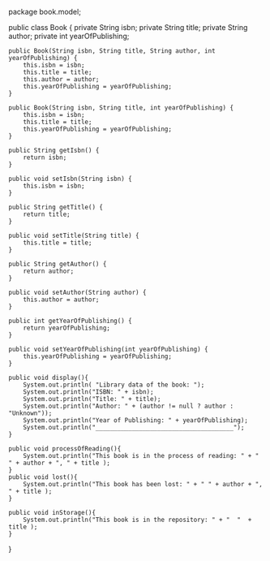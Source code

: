 package book.model;

public class Book {
    private String isbn;
    private String title;
    private String author;
    private int yearOfPublishing;

    public Book(String isbn, String title, String author, int yearOfPublishing) {
        this.isbn = isbn;
        this.title = title;
        this.author = author;
        this.yearOfPublishing = yearOfPublishing;
    }

    public Book(String isbn, String title, int yearOfPublishing) {
        this.isbn = isbn;
        this.title = title;
        this.yearOfPublishing = yearOfPublishing;
    }

    public String getIsbn() {
        return isbn;
    }

    public void setIsbn(String isbn) {
        this.isbn = isbn;
    }

    public String getTitle() {
        return title;
    }

    public void setTitle(String title) {
        this.title = title;
    }

    public String getAuthor() {
        return author;
    }

    public void setAuthor(String author) {
        this.author = author;
    }

    public int getYearOfPublishing() {
        return yearOfPublishing;
    }

    public void setYearOfPublishing(int yearOfPublishing) {
        this.yearOfPublishing = yearOfPublishing;
    }

    public void display(){
        System.out.println( "Library data of the book: ");
        System.out.println("ISBN: " + isbn);
        System.out.println("Title: " + title);
        System.out.println("Author: " + (author != null ? author : "Unknown"));
        System.out.println("Year of Publishing: " + yearOfPublishing);
        System.out.println("______________________________________");
    }

    public void processOfReading(){
        System.out.println("This book is in the process of reading: " + " " + author + ", " + title );
    }
    public void lost(){
        System.out.println("This book has been lost: " + " " + author + ", " + title );
    }

    public void inStorage(){
        System.out.println("This book is in the repository: " + "  "  + title );
    }


}

